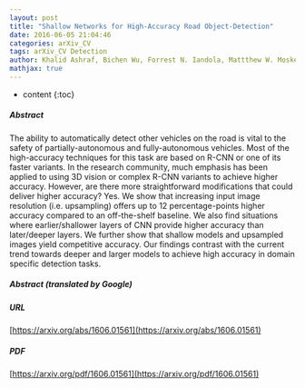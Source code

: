```yaml
---
layout: post
title: "Shallow Networks for High-Accuracy Road Object-Detection"
date: 2016-06-05 21:04:46
categories: arXiv_CV
tags: arXiv_CV Detection
author: Khalid Ashraf, Bichen Wu, Forrest N. Iandola, Mattthew W. Moskewicz, Kurt Keutzer
mathjax: true
---
```


* content
{:toc}

##### Abstract
The ability to automatically detect other vehicles on the road is vital to the safety of partially-autonomous and fully-autonomous vehicles. Most of the high-accuracy techniques for this task are based on R-CNN or one of its faster variants. In the research community, much emphasis has been applied to using 3D vision or complex R-CNN variants to achieve higher accuracy. However, are there more straightforward modifications that could deliver higher accuracy? Yes. We show that increasing input image resolution (i.e. upsampling) offers up to 12 percentage-points higher accuracy compared to an off-the-shelf baseline. We also find situations where earlier/shallower layers of CNN provide higher accuracy than later/deeper layers. We further show that shallow models and upsampled images yield competitive accuracy. Our findings contrast with the current trend towards deeper and larger models to achieve high accuracy in domain specific detection tasks.

##### Abstract (translated by Google)


##### URL
[https://arxiv.org/abs/1606.01561](https://arxiv.org/abs/1606.01561)

##### PDF
[https://arxiv.org/pdf/1606.01561](https://arxiv.org/pdf/1606.01561)

